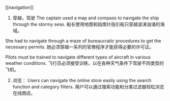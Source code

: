 [[navigation]]
1. 穿越，驾驶
The captain used a map and compass to navigate the ship through the stormy seas.
船长使用地图和指南针指引船只穿越波涛汹涌的海域。

She had to navigate through a maze of bureaucratic procedures to get the necessary permits.
她必须穿越一系列的官僚程序才能获得必要的许可证。

Pilots must be trained to navigate different types of aircraft in various weather conditions.
飞行员必须接受训练，以在各种天气条件下驾驶不同类型的飞机。

2. 浏览：
Users can navigate the online store easily using the search function and category filters.
用户可以通过搜索功能和分类过滤器轻松浏览在线商店。

